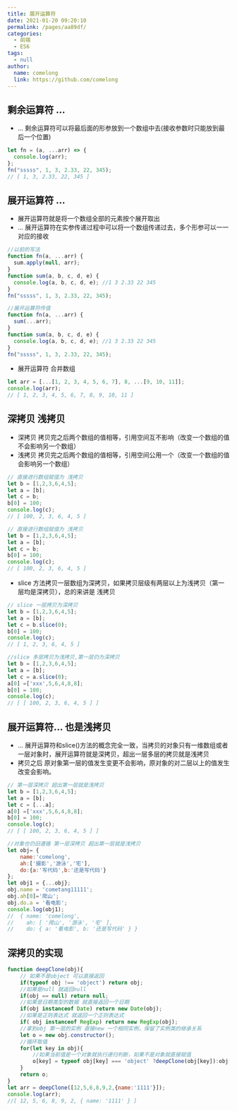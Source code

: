 ```yaml
---
title: 展开运算符
date: 2021-01-20 09:20:10
permalink: /pages/aa89df/
categories: 
  - 前端
  - ES6
tags: 
  - null
author: 
  name: comelong
  link: https://github.com/comelong
---
```


## 剩余运算符 ...

- ... 剩余运算符可以将最后面的形参放到一个数组中去(接收参数时只能放到最后一个位置)

```js
let fn = (a, ...arr) => {
  console.log(arr);
};
fn("sssss", 1, 3, 2.33, 22, 345);
// [ 1, 3, 2.33, 22, 345 ]
```

## 展开运算符 ...

- 展开运算符就是将一个数组全部的元素按个展开取出
- ... 展开运算符在实参传递过程中可以将一个数组传递过去，多个形参可以一一对应的接收

```js
//以前的写法
function fn(a, ...arr) {
  sum.apply(null, arr);
}
function sum(a, b, c, d, e) {
  console.log(a, b, c, d, e); //1 3 2.33 22 345
}
fn("sssss", 1, 3, 2.33, 22, 345);
```

```js
//展开运算符传值
function fn(a, ...arr) {
  sum(...arr);
}
function sum(a, b, c, d, e) {
  console.log(a, b, c, d, e); //1 3 2.33 22 345
}
fn("sssss", 1, 3, 2.33, 22, 345);
```

- 展开运算符 合并数组

```js
let arr = [...[1, 2, 3, 4, 5, 6, 7], 8, ...[9, 10, 11]];
console.log(arr);
// [ 1, 2, 3, 4, 5, 6, 7, 8, 9, 10, 11 ]
```

## 深拷贝 浅拷贝
- 深拷贝 拷贝完之后两个数组的值相等，引用空间互不影响（改变一个数组的值不会影响另一个数组）
- 浅拷贝 拷贝完之后两个数组的值相等，引用空间公用一个（改变一个数组的值会影响另一个数组）
```js
// 直接进行数组赋值为 浅拷贝
let b = [1,2,3,6,4,5];
let a = [b];
let c = b;
b[0] = 100;
console.log(c);  
// [ 100, 2, 3, 6, 4, 5 ]
```
```js
// 直接进行数组赋值为 浅拷贝
let b = [1,2,3,6,4,5];
let a = [b];
let c = b;
b[0] = 100;
console.log(c);  
// [ 100, 2, 3, 6, 4, 5 ]
```
- slice 方法拷贝一层数组为深拷贝，如果拷贝层级有两层以上为浅拷贝（第一层均是深拷贝），总的来讲是 浅拷贝
```js
// slice 一层拷贝为深拷贝
let b = [1,2,3,6,4,5];
let a = [b];
let c = b.slice(0);
b[0] = 100;
console.log(c);
// [ 1, 2, 3, 6, 4, 5 ]
```
```js
//slice 多层拷贝为浅拷贝,第一层仍为深拷贝
let b = [1,2,3,6,4,5];
let a = [b];
let c = a.slice(0);
a[0] =['xxx',5,6,4,8,8];
b[0] = 100;
console.log(c);
// [ [ 100, 2, 3, 6, 4, 5 ] ]
```
## 展开运算符... 也是浅拷贝

- ... 展开运算符和slice()方法的概念完全一致，当拷贝的对象只有一维数组或者一层对象时，展开运算符就是深拷贝，超出一层多层的拷贝就是浅拷贝
- 拷贝之后 原对象第一层的值发生变更不会影响，原对象的对二层以上的值发生改变会影响。
```js
// 第一层深拷贝 超出第一层就是浅拷贝
let b = [1,2,3,6,4,5];
let a = [b];
let c = [...a];
a[0] =['xxx',5,6,4,8,8];
b[0] = 100;
console.log(c);
// [ [ 100, 2, 3, 6, 4, 5 ] ]
```
```js
//对象也仍旧遵循 第一层深拷贝 超出第一层就是浅拷贝
let obj= {
    name:'comelong',
    ah:['摄影','游泳','宅'],
    do:{a:'写代码',b:'还是写代码'}
};
let obj1 = {...obj};
obj.name = 'cometang11111';
obj.ah[0]='爬山';
obj.do.a = '看电影';
console.log(obj1);
//  { name: 'comelong',  
//    ah: [ '爬山', '游泳', '宅' ],  
//    do: { a: '看电影', b: '还是写代码' } }
```

## 深拷贝的实现
```js
function deepClone(obj){
    // 如果不是object 可以直接返回
    if(typeof obj !== 'object') return obj;
    //如果是null 就返回null
    if(obj == null) return null;
    //如果是日期类型的数据 就直接返回一个日期
    if(obj instanceof Date) return new Date(obj);
    //如果是正则表达式 就返回一个正则表达式
    if( obj instanceof RegExp) return new RegExp(obj);
    //拿到obj 第一层的实例 直接new 一个相同实例，保留了实例类的继承关系
    let o = new obj.constructor();  
    //循环取值 
    for(let key in obj){
        //如果当前值是一个对象就执行递归判断，如果不是对象就直接赋值
        o[key] = typeof obj[key] === 'object' ?deepClone(obj[key]):obj[key];
    }
    return o;
}
let arr = deepClone([12,5,6,8,9,2,{name:'1111'}]);
console.log(arr);
//[ 12, 5, 6, 8, 9, 2, { name: '1111' } ]
```